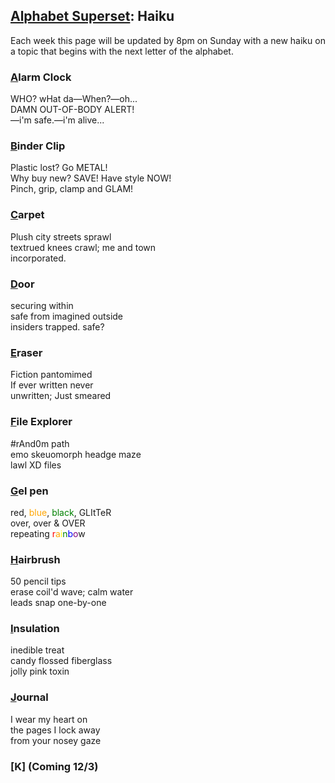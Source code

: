 ## [Alphabet Superset](https://www.alphabetsuperset.com/): Haiku

Each week this page will be updated by 8pm on Sunday with a new haiku on a topic that begins with the next letter of the alphabet.

### [A](https://www.youtube.com/watch?v=XAJDQOCy62k)larm Clock
WHO? wHat da—When?—oh...  
DAMN OUT-OF-BODY ALERT!  
—i'm safe.—i'm alive...

### [B](https://www.youtube.com/watch?v=dB8sl080myg)inder Clip
Plastic lost? Go METAL!  
Why buy new? SAVE! Have style NOW!  
Pinch, grip, clamp and GLAM!  

### [C](https://i.ebayimg.com/images/g/9i0AAOSwoVNaMnZd/s-l1600.jpg)arpet
Plush city streets sprawl  
textrued knees crawl; me and town  
incorporated.  

### [D](https://www.youtube.com/watch?v=RcWxQUMLsLA)oor
securing within  
safe from imagined outside  
insiders trapped. safe?   

### [E](https://i.pinimg.com/originals/b7/be/c0/b7bec0a2e7f2ba5e1ceacde588c25f8c.jpg)raser
Fiction pantomimed  
If ever written never  
unwritten; Just smeared  

### [F](https://youtube.com/playlist?list=PL8ft6JOqtoYDjKL2mJlli-4EARw94b2FZ&si=eZyKzJ_sEWh9q5lr)ile Explorer
#rAnd0m path  
emo skeuomorph headge maze  
lawl XD files  

### [G](https://kagi.com/proxy/pb4ub6hf3m101.jpg?c=TklOzPjLPioJ5YMJT75bSos4cJZ7rZU-jmaMQg33DqvstZq3C6p8LK7q4PCs7Soy)el pen
red, <font color="orange">blue</font>, <font color="green">black</font>, GLItTeR  
over, over & OVER  
repeating <font color="red">r</font><font color= "orange">a</font><font color="yellow">i</font><font color="green">n</font><font color="blue">b</font><font color="purple">o</font>w  

### [H](https://www.youtube.com/watch?v=-6pbbtLUwf8)airbrush
50 pencil tips   
erase coil'd wave; calm water  
leads snap one-by-one  

### [I](https://www.reddit.com/r/forbiddensnacks/comments/7r9ywf/cotton_candy_insulation/)nsulation
inedible treat  
candy flossed fiberglass  
jolly pink toxin  

### [J](https://www.youtube.com/watch?v=PlbbLkljZMM)ournal
I wear my heart on   
the pages I lock away  
from your nosey gaze

### [K] (Coming 12/3)
